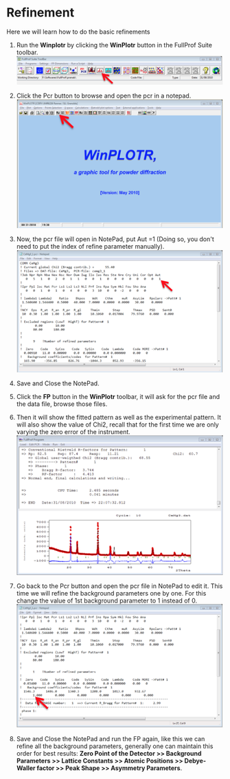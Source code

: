 # Refinement

Here we will learn how to do the basic refinements

1. Run the **Winplotr** by clicking the **WinPlotr** button in the FullProf Suite toolbar.  
![](img/img-19.png) 

2. Click the Pcr button to browse and open the pcr in a notepad.  
![](img/img-20.png) 

3. Now, the pcr file will open in NotePad, put Aut =1 (Doing so, you don't need to put the index of refine parameter manually).  
![](img/img-21.png) 

4. Save and Close the NotePad. 

5. Click the **FP** button in the **WinPlotr** toolbar, it will ask for the pcr file and the data file, browse those files. 

6. Then it will show the fitted pattern as well as the experimental pattern. It will also show the value of Chi2, recall that for the first time we are only varying the zero error of the instrument.  
![](img/img-22.png) 

7. Go back to the Pcr button and open the pcr file in NotePad to edit it. This time we will refine the background parameters one by one. For this change the value of 1st background parameter to 1 instead of 0.  
![](img/img-23.png) 

8. Save and Close the NotePad and run the FP again, like this we can refine all the background parameters, generally one can maintain this order for best results:
**Zero Point of the Detector >> Background Parameters >> Lattice Constants >> Atomic Positions >> Debye-Waller factor >> Peak Shape >> Asymmetry Parameters**. 
